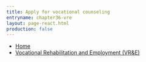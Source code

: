 ```yaml
---
title: Apply for vocational counseling
entryname: chapter36-vre
layout: page-react.html
production: false
---
```

<nav aria-label="Breadcrumb" aria-live="polite" class="va-nav-breadcrumbs"
id="va-breadcrumbs">
  <ul class="row va-nav-breadcrumbs-list columns" id="va-breadcrumbs-list">
    <li><a href="/">Home</a></li>
    <li><a aria-current="page" href="/employment/vocational-rehab-and-employment/">Vocational Rehabilitation and Employment (VR&E)</a></li>
  </ul>
</nav>
